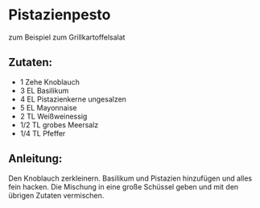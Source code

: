 Pistazienpesto
===
zum Beispiel zum Grillkartoffelsalat

Zutaten:
---
- 1 Zehe Knoblauch
- 3 EL Basilikum
- 4 EL Pistazienkerne ungesalzen
- 5 EL Mayonnaise
- 2 TL Weißweinessig
- 1/2 TL grobes Meersalz
- 1/4 TL Pfeffer

Anleitung:
---
Den Knoblauch zerkleinern.
Basilikum und Pistazien hinzufügen und alles fein hacken.
Die Mischung in eine große Schüssel geben und mit den übrigen Zutaten vermischen.